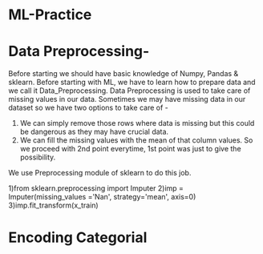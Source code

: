 # ML-Practice

# Data Preprocessing-
Before starting we should have basic knowledge of Numpy, Pandas & sklearn.
Before starting with ML, we have to learn how to prepare data and we call it Data_Preprocessing.
Data Preprocessing is used to take care of missing values in our data. 
Sometimes we may have missing data in our dataset so we have two options to take care of -
1) We can simply remove those rows where data is missing but this could be dangerous as they may have crucial data.
2) We can fill the missing values with the mean of that column values.
So we proceed with 2nd point everytime, 1st point was just to give the possibility.

We use Preprocessing module of sklearn to do this job.

1)from sklearn.preprocessing import Imputer
2)imp = Imputer(missing_values ='Nan',  strategy='mean', axis=0)
3)imp.fit_transform(x_train)


# Encoding Categorial

